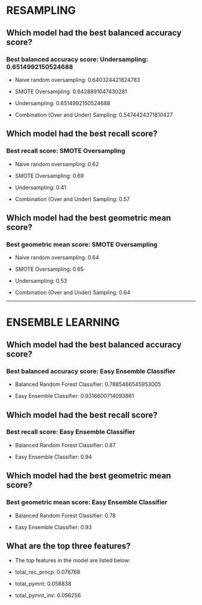 # RESAMPLING

## Which model had the best balanced accuracy score?

### Best balanced accuracy score: Undersampling: 0.6514992150524688

- Naive random oversampling: 0.640324421824783

- SMOTE Oversampling: 0.6428891047430281

- Undersampling: 0.6514992150524688

- Combination (Over and Under) Sampling: 0.5474424371810427

## Which model had the best recall score?

### Best recall score: SMOTE Oversampling

- Naive random oversampling: 0.62

- SMOTE Oversampling: 0.69

- Undersampling: 0.41

- Combination (Over and Under) Sampling: 0.57

## Which model had the best geometric mean score?

### Best geometric mean score: SMOTE Oversampling

- Naive random oversampling: 0.64

- SMOTE Oversampling: 0.65

- Undersampling: 0.53

- Combination (Over and Under) Sampling: 0.64

---

# ENSEMBLE LEARNING

## Which model had the best balanced accuracy score?

### Best balanced accuracy score: Easy Ensemble Classifier

- Balanced Random Forest Classifier: 0.7885466545953005

- Easy Ensemble Classifier: 0.9316600714093861

## Which model had the best recall score?

### Best recall score: Easy Ensemble Classifier

- Balanced Random Forest Classifier: 0.87

- Easy Ensemble Classifier: 0.94

## Which model had the best geometric mean score?

### Best geometric mean score: Easy Ensemble Classifier

- Balanced Random Forest Classifier: 0.78

- Easy Ensemble Classifier: 0.93

## What are the top three features?

- The top features in the model are listed below:

- total_rec_prncp: 0.078768
- total_pymnt: 0.058838
- total_pymnt_inv: 0.056256
